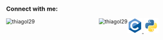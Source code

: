 <h3 align="left">Connect with me:</h3>
<p align="left">
</p>

<p><img width=50% align="left" src="https://github-readme-stats.vercel.app/api?username=thiagol29&show_icons=true&theme=dracula&locale=en" alt="thiagol29"/></p>

<p><img height=50% align="left" src="https://github-readme-stats.vercel.app/api/top-langs?username=thiagol29&show_icons=true&theme=dracula&locale=en&layout=compact" alt="thiagol29" /></p>

<p align="left"> <a href="https://www.cprogramming.com/" target="_blank" rel="noreferrer"> <img src="https://raw.githubusercontent.com/devicons/devicon/master/icons/c/c-original.svg" alt="c" width="40" height="40"/> </a> <a href="https://www.python.org" target="_blank" rel="noreferrer"> <img src="https://raw.githubusercontent.com/devicons/devicon/master/icons/python/python-original.svg" alt="python" width="40" height="40"/> </a> </p>


